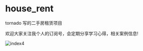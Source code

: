 # house_rent
tornado 写的二手房租赁项目

欢迎大家关注我个人的订阅号，会定期分享学习心得，相关案例信息!



![index4](https://github.com/luckman666/devops_kkit/blob/master/gzh.jpg)
